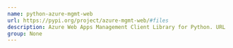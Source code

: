 ```yaml
---
name: python-azure-mgmt-web
url: https://pypi.org/project/azure-mgmt-web/#files
description: Azure Web Apps Management Client Library for Python. URL : https://pypi.org/project/azure-mgmt-web/#files Groups : None
group: None
---
```

